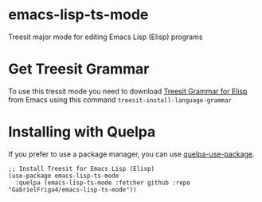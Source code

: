 # emacs-lisp-ts-mode
Treesit major mode for editing Emacs Lisp (Elisp) programs

# Get Treesit Grammar
To use this tressit mode you need to download [Treesit Grammar for Elisp][treesit-gramar-elisp] from Emacs using this command `treesit-install-language-grammar`

# Installing with Quelpa
If you prefer to use a package manager, you can use [quelpa-use-package].

```elisp
;; Install Treesit for Emacs Lisp (Elisp) 
(use-package emacs-lisp-ts-mode
  :quelpa (emacs-lisp-ts-mode :fetcher github :repo "GabrielFrigo4/emacs-lisp-ts-mode"))
```

[treesit-gramar-elisp]: https://github.com/Wilfred/tree-sitter-elisp
[quelpa-use-package]: https://github.com/quelpa/quelpa-use-package